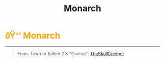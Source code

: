 ﻿---
lang: en-US
title: Monarch
prev: Mayor
next: Overseer
---
# <font color="#ffa500">ðŸ‘‘ <b>Monarch</b></font> <Badge text="Power" type="tip" vertical="middle"/>
---

> From: Town of Salem 2 & "Coding": [TheSkullCreeper](https://github.com/Loonie-Toons)


